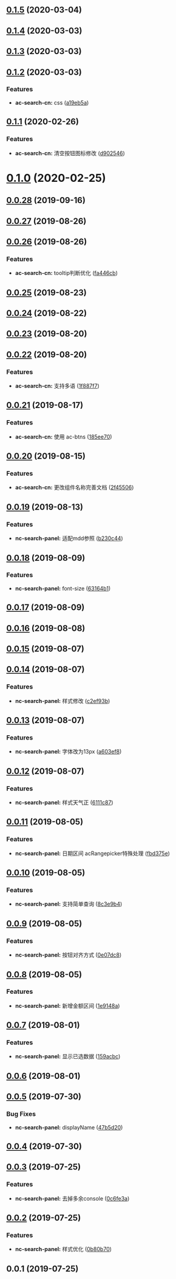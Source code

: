 <a name="0.1.5"></a>
## [0.1.5](https://github.com/tinper-bee/ac-search-cn/compare/v0.1.4...v0.1.5) (2020-03-04)



<a name="0.1.4"></a>
## [0.1.4](https://github.com/tinper-bee/ac-search-cn/compare/v0.1.3...v0.1.4) (2020-03-03)



<a name="0.1.3"></a>
## [0.1.3](https://github.com/tinper-bee/ac-search-cn/compare/v0.1.2...v0.1.3) (2020-03-03)



<a name="0.1.2"></a>
## [0.1.2](https://github.com/tinper-bee/ac-search-cn/compare/v0.1.1...v0.1.2) (2020-03-03)


### Features

* **ac-search-cn:** css ([a19eb5a](https://github.com/tinper-bee/ac-search-cn/commit/a19eb5a))



<a name="0.1.1"></a>
## [0.1.1](https://github.com/tinper-bee/ac-search-cn/compare/v0.1.0...v0.1.1) (2020-02-26)


### Features

* **ac-search-cn:** 清空按钮图标修改 ([d902546](https://github.com/tinper-bee/ac-search-cn/commit/d902546))



<a name="0.1.0"></a>
# [0.1.0](https://github.com/tinper-bee/ac-search-cn/compare/v0.0.28...v0.1.0) (2020-02-25)



<a name="0.0.28"></a>
## [0.0.28](https://github.com/tinper-bee/ac-search-cn/compare/v0.0.27...v0.0.28) (2019-09-16)



<a name="0.0.27"></a>
## [0.0.27](https://github.com/tinper-bee/ac-search-cn/compare/v0.0.26...v0.0.27) (2019-08-26)



<a name="0.0.26"></a>
## [0.0.26](https://github.com/tinper-bee/ac-search-cn/compare/v0.0.25...v0.0.26) (2019-08-26)


### Features

* **ac-search-cn:** tooltip判断优化 ([fa446cb](https://github.com/tinper-bee/ac-search-cn/commit/fa446cb))



<a name="0.0.25"></a>
## [0.0.25](https://github.com/tinper-bee/ac-search-cn/compare/v0.0.24...v0.0.25) (2019-08-23)



<a name="0.0.24"></a>
## [0.0.24](https://github.com/tinper-bee/ac-search-cn/compare/v0.0.23...v0.0.24) (2019-08-22)



<a name="0.0.23"></a>
## [0.0.23](https://github.com/tinper-bee/ac-search-cn/compare/v0.0.22...v0.0.23) (2019-08-20)



<a name="0.0.22"></a>
## [0.0.22](https://github.com/tinper-bee/ac-search-cn/compare/v0.0.21...v0.0.22) (2019-08-20)


### Features

* **ac-search-cn:** 支持多语 ([1f887f7](https://github.com/tinper-bee/ac-search-cn/commit/1f887f7))



<a name="0.0.21"></a>
## [0.0.21](https://github.com/tinper-bee/ac-search-cn/compare/v0.0.20...v0.0.21) (2019-08-17)


### Features

* **ac-search-cn:** 使用 ac-btns ([185ee70](https://github.com/tinper-bee/ac-search-cn/commit/185ee70))



<a name="0.0.20"></a>
## [0.0.20](https://github.com/tinper-bee/ac-search-cn/compare/v0.0.19...v0.0.20) (2019-08-15)


### Features

* **ac-search-cn:** 更改组件名称完善文档 ([2f45506](https://github.com/tinper-bee/ac-search-cn/commit/2f45506))



<a name="0.0.19"></a>
## [0.0.19](https://github.com/tinper-bee/ac-search-cn/compare/v0.0.18...v0.0.19) (2019-08-13)


### Features

* **nc-search-panel:** 适配mdd参照 ([b230c44](https://github.com/tinper-bee/ac-search-cn/commit/b230c44))



<a name="0.0.18"></a>
## [0.0.18](https://github.com/tinper-bee/ac-search-cn/compare/v0.0.17...v0.0.18) (2019-08-09)


### Features

* **nc-search-panel:** font-size ([63164b1](https://github.com/tinper-bee/ac-search-cn/commit/63164b1))



<a name="0.0.17"></a>
## [0.0.17](https://github.com/tinper-bee/ac-search-cn/compare/v0.0.16...v0.0.17) (2019-08-09)



<a name="0.0.16"></a>
## [0.0.16](https://github.com/tinper-bee/ac-search-cn/compare/v0.0.15...v0.0.16) (2019-08-08)



<a name="0.0.15"></a>
## [0.0.15](https://github.com/tinper-bee/ac-search-cn/compare/v0.0.14...v0.0.15) (2019-08-07)



<a name="0.0.14"></a>
## [0.0.14](https://github.com/tinper-bee/ac-search-cn/compare/v0.0.13...v0.0.14) (2019-08-07)


### Features

* **nc-search-panel:** 样式修改 ([c2ef93b](https://github.com/tinper-bee/ac-search-cn/commit/c2ef93b))



<a name="0.0.13"></a>
## [0.0.13](https://github.com/tinper-bee/ac-search-cn/compare/v0.0.12...v0.0.13) (2019-08-07)


### Features

* **nc-search-panel:** 字体改为13px ([a603ef8](https://github.com/tinper-bee/ac-search-cn/commit/a603ef8))



<a name="0.0.12"></a>
## [0.0.12](https://github.com/tinper-bee/ac-search-cn/compare/v0.0.11...v0.0.12) (2019-08-07)


### Features

* **nc-search-panel:** 样式天气正 ([6111c87](https://github.com/tinper-bee/ac-search-cn/commit/6111c87))



<a name="0.0.11"></a>
## [0.0.11](https://github.com/tinper-bee/ac-search-cn/compare/v0.0.10...v0.0.11) (2019-08-05)


### Features

* **nc-search-panel:** 日期区间 acRangepicker特殊处理 ([fbd375e](https://github.com/tinper-bee/ac-search-cn/commit/fbd375e))



<a name="0.0.10"></a>
## [0.0.10](https://github.com/tinper-bee/ac-search-cn/compare/v0.0.9...v0.0.10) (2019-08-05)


### Features

* **nc-search-panel:** 支持简单查询 ([8c3e9b4](https://github.com/tinper-bee/ac-search-cn/commit/8c3e9b4))



<a name="0.0.9"></a>
## [0.0.9](https://github.com/tinper-bee/ac-search-cn/compare/v0.0.8...v0.0.9) (2019-08-05)


### Features

* **nc-search-panel:** 按钮对齐方式 ([0e07dc8](https://github.com/tinper-bee/ac-search-cn/commit/0e07dc8))



<a name="0.0.8"></a>
## [0.0.8](https://github.com/tinper-bee/ac-search-cn/compare/v0.0.7...v0.0.8) (2019-08-05)


### Features

* **nc-search-panel:** 新增金额区间 ([1e9148a](https://github.com/tinper-bee/ac-search-cn/commit/1e9148a))



<a name="0.0.7"></a>
## [0.0.7](https://github.com/tinper-bee/ac-search-cn/compare/v0.0.6...v0.0.7) (2019-08-01)


### Features

* **nc-search-panel:** 显示已选数据 ([159acbc](https://github.com/tinper-bee/ac-search-cn/commit/159acbc))



<a name="0.0.6"></a>
## [0.0.6](https://github.com/tinper-bee/ac-search-cn/compare/v0.0.5...v0.0.6) (2019-08-01)



<a name="0.0.5"></a>
## [0.0.5](https://github.com/tinper-bee/ac-search-cn/compare/v0.0.4...v0.0.5) (2019-07-30)


### Bug Fixes

* **nc-search-panel:** displayName ([47b5d20](https://github.com/tinper-bee/ac-search-cn/commit/47b5d20))



<a name="0.0.4"></a>
## [0.0.4](https://github.com/tinper-bee/ac-search-cn/compare/v0.0.3...v0.0.4) (2019-07-30)



<a name="0.0.3"></a>
## [0.0.3](https://github.com/tinper-bee/ac-search-cn/compare/v0.0.2...v0.0.3) (2019-07-25)


### Features

* **nc-search-panel:** 去掉多余console ([0c6fe3a](https://github.com/tinper-bee/ac-search-cn/commit/0c6fe3a))



<a name="0.0.2"></a>
## [0.0.2](https://github.com/tinper-bee/ac-search-cn/compare/v0.0.1...v0.0.2) (2019-07-25)


### Features

* **nc-search-panel:** 样式优化 ([0b80b70](https://github.com/tinper-bee/ac-search-cn/commit/0b80b70))



<a name="0.0.1"></a>
## 0.0.1 (2019-07-25)



